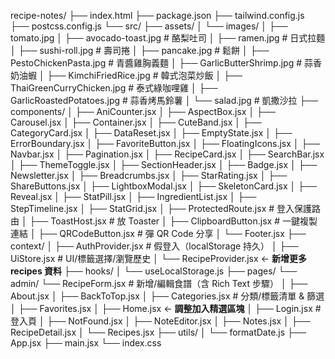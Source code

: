 recipe-notes/
├── index.html
├── package.json
├── tailwind.config.js
├── postcss.config.js
└── src/
    ├── assets/
    │   └── images/
    │       ├── tomato.jpg
    │       ├── avocado-toast.jpg    # 酪梨吐司
    │       ├── ramen.jpg            # 日式拉麵
    │       ├── sushi-roll.jpg       # 壽司捲
    │       ├── pancake.jpg          # 鬆餅
    │       ├── PestoChickenPasta.jpg          # 青醬雞胸義麵
    │       ├── GarlicButterShrimp.jpg          # 蒜香奶油蝦
    │       ├── KimchiFriedRice.jpg          # 韓式泡菜炒飯
    │       ├── ThaiGreenCurryChicken.jpg          # 泰式綠咖哩雞
    │       ├── GarlicRoastedPotatoes.jpg          # 蒜香烤馬鈴薯
    │       └── salad.jpg            # 凱撒沙拉
    ├── components/
    │   ├── AniCounter.jsx
    │   ├── AspectBox.jsx
    │   ├── Carousel.jsx
    │   ├── Container.jsx
    │   ├── CuteBand.jsx
    │   ├── CategoryCard.jsx
    │   ├── DataReset.jsx
    │   ├── EmptyState.jsx
    │   ├── ErrorBoundary.jsx
    │   ├── FavoriteButton.jsx
    │   ├── FloatingIcons.jsx
    │   ├── Navbar.jsx
    │   ├── Pagination.jsx
    │   ├── RecipeCard.jsx
    │   ├── SearchBar.jsx
    │   ├── ThemeToggle.jsx
    │   ├── SectionHeader.jsx
    │   ├── Badge.jsx
    │   ├── Newsletter.jsx
    │   ├── Breadcrumbs.jsx
    │   ├── StarRating.jsx
    │   ├── ShareButtons.jsx
    │   ├── LightboxModal.jsx
    │   ├── SkeletonCard.jsx
    │   ├── Reveal.jsx
    │   ├── StatPill.jsx
    │   ├── IngredientList.jsx
    │   ├── StepTimeline.jsx
    │   ├── StatGrid.jsx
    │   ├── ProtectedRoute.jsx      # 登入保護路由
    │   ├── ToastHost.jsx           # 放 Toaster
    │   ├── ClipboardButton.jsx     # 一鍵複製連結
    │   ├── QRCodeButton.jsx        # 彈 QR Code 分享
    │   └── Footer.jsx
    ├── context/
    │   ├── AuthProvider.jsx        # 假登入（localStorage 持久）
    │   ├── UiStore.jsx             # UI/標籤選擇/瀏覽歷史
    │   └── RecipeProvider.jsx       ← **新增更多 recipes 資料**
    ├── hooks/
    │   └── useLocalStorage.js
    ├── pages/
            └── admin/
                └── RecipeForm.jsx  # 新增/編輯食譜（含 Rich Text 步驟）
    │   ├── About.jsx
    │   ├── BackToTop.jsx
    │   ├── Categories.jsx           # 分類/標籤清單 & 篩選
    │   ├── Favorites.jsx
    │   ├── Home.jsx                 ← **調整加入精選區塊**
    │   ├── Login.jsx                # 登入頁
    │   ├── NotFound.jsx
    │   ├── NoteEditor.jsx
    │   ├── Notes.jsx
    │   ├── RecipeDetail.jsx
    │   └── Recipes.jsx
    ├── utils/
    │   └── formatDate.js
    ├── App.jsx
    ├── main.jsx
    └── index.css
